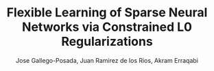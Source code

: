 ---
paperId: 1
author: Jose Gallego-Posada, Juan Ramirez de los Rios, Akram Erraqabi
publicationauthor: Gallego-Posada, J. et al.
title: Flexible Learning of Sparse Neural Networks via Constrained L0 Regularizations
pdf: --
poster: Poster_Jose_Gallego-Posada.pdf
alt: --
type: Poster
topic: Optimization
subtopic: Sparsity
link: https://research.latinxinai.org/papers/neurips/2021/posters/Poster_Jose_Gallego-Posada.pdf
conference: neurips
year: 2021
tags: neurips-2021
location: Virtual
---